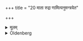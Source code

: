 +++
title = "20 माता रुद्रा णामित्यनुमन्त्रयेत"

+++

<details><summary>मूलम्</summary>

माता रुद्रा णामित्यनुमन्त्रयेत २०
</details>

<details><summary>Oldenberg</summary>

20. (And after the cow has been set at liberty), let him address it with (the verse), 'The mother of the Rudras' (MB. II, 8, 14).
</details>
